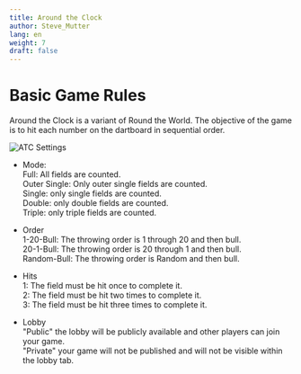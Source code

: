 ```yaml
---
title: Around the Clock
author: Steve_Mutter
lang: en
weight: 7
draft: false
---
```


# Basic Game Rules

Around the Clock is a variant of Round the World. The objective of the game is to hit each number on the dartboard in sequential order.

![ATC Settings](/game-settings/images/atc.png)

- Mode: </br>
Full:
All fields are counted.  </br>
Outer Single:
Only outer single fields are counted. </br>
Single:
only single fields are counted. </br>
Double:
only double fields are counted. </br>
Triple:
only triple fields are counted. </br>

- Order </br>
1-20-Bull: The throwing order is 1 through 20 and then bull. </br>
20-1-Bull: The throwing order is 20 through 1 and then bull. </br>
Random-Bull: The throwing order is Random and then bull.


- Hits </br>
1: The field must be hit once to complete it. </br>
2: The field must be hit two times to complete it. </br>
3: The field must be hit three times to complete it. </br>


- Lobby </br>
"Public" the lobby will be publicly available and other players can join your game. </br>
"Private" your game will not be published and will not be visible within the lobby tab. </br>